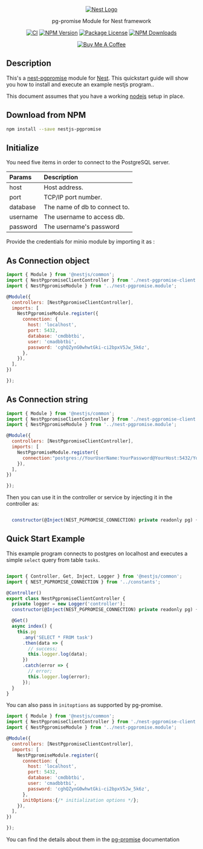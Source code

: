 <p align="center">
  <a href="http://nestjs.com/" target="blank"><img src="http://kamilmysliwiec.com/public/nest-logo.png#1" alt="Nest Logo" />   </a>

</p>

<p align="center">pg-promise Module for Nest framework</p>

<p align="center">
 <a href="https://www.npmjs.com/package/nestjs-pgpromise"><img src="https://github.com/rubiin/nestjs-pgpromise/workflows/CI/badge.svg" alt="CI" /></a> 
<a href="https://img.shields.io/npm/v/nestjs-pgpromise"><img src="https://img.shields.io/npm/v/nestjs-pgpromise" alt="NPM Version" /></a>
<a href="https://img.shields.io/npm/l/nestjs-pgpromise"><img src="https://img.shields.io/npm/l/nestjs-pgpromise" alt="Package License" /></a>
<a href="https://www.npmjs.com/package/nestjs-pgpromise"><img src="https://img.shields.io/npm/dm/nestjs-pgpromise" alt="NPM Downloads" /></a>
  


</p>


<p align="center">
<a href="https://www.buymeacoffee.com/XbgWxt567" target="_blank"><img src="https://i.imgur.com/CahshSS.png" alt="Buy Me A Coffee" style="height: auto !important;width: auto !important;" ></a>

</p>


## Description
This's a [nest-pgpromise](https://github.com/rubiin/nest-pgpromise) module for [Nest](https://github.com/nestjs/nest).
This quickstart guide will show you how to install and execute an example nestjs program..

This document assumes that you have a working [nodejs](http://nodejs.org/) setup in place.


## Download from NPM

```sh
npm install --save nestjs-pgpromise
```


## Initialize 

You need five items in order to connect to the PostgreSQL server.


| Params     | Description |
| :------- | :------------ |
| host	 | Host address. |
|port| TCP/IP port number.|
| database | The name of db to connect to.   |
| username	| The username to access db.    |
|password | The username's password |

Provide the credentials for minio module by importing it as :

## As Connection object

```javascript
import { Module } from '@nestjs/common';
import { NestPgpromiseClientController } from './nest-pgpromise-client.controller';
import { NestPgpromiseModule } from '../nest-pgpromise.module';

@Module({
  controllers: [NestPgpromiseClientController],
  imports: [
    NestPgpromiseModule.register({
      connection: {
        host: 'localhost',
        port: 5432,
        database: 'cmdbbtbi',
        user: 'cmadbbtbi',
        password: 'cghQZynG0whwtGki-ci2bpxV5Jw_5k6z',
      },
    }),
  ],
})

});
```
## As Connection string

```javascript
import { Module } from '@nestjs/common';
import { NestPgpromiseClientController } from './nest-pgpromise-client.controller';
import { NestPgpromiseModule } from '../nest-pgpromise.module';

@Module({
  controllers: [NestPgpromiseClientController],
  imports: [
    NestPgpromiseModule.register({
      connection:"postgres://YourUserName:YourPassword@YourHost:5432/YourDatabase"
    }),
  ],
})

});
```



Then you can use it in the controller or service by injecting it in the controller as:

```javascript

  constructor(@Inject(NEST_PGPROMISE_CONNECTION) private readonly pg) {

```

## Quick Start Example
This example program connects to postgres on localhost and executes a simple `select` query from table `tasks`.


```js

import { Controller, Get, Inject, Logger } from '@nestjs/common';
import { NEST_PGPROMISE_CONNECTION } from '../constants';

@Controller()
export class NestPgpromiseClientController {
  private logger = new Logger('controller');
  constructor(@Inject(NEST_PGPROMISE_CONNECTION) private readonly pg) {}

  @Get()
  async index() {
    this.pg
      .any('SELECT * FROM task')
      .then(data => {
        // success;
        this.logger.log(data);
      })
      .catch(error => {
        // error;
        this.logger.log(error);
      });
  }
}

```
You can also pass in `initoptions` as supported by pg-promise. 


```javascript
import { Module } from '@nestjs/common';
import { NestPgpromiseClientController } from './nest-pgpromise-client.controller';
import { NestPgpromiseModule } from '../nest-pgpromise.module';

@Module({
  controllers: [NestPgpromiseClientController],
  imports: [
    NestPgpromiseModule.register({
      connection: {
        host: 'localhost',
        port: 5432,
        database: 'cmdbbtbi',
        user: 'cmadbbtbi',
        password: 'cghQZynG0whwtGki-ci2bpxV5Jw_5k6z',
      },
      initOptions:{/* initialization options */};
    }),
  ],
})

});
```

You can find the details about them in the [pg-promise](https://vitaly-t.github.io/pg-promise/index.html) documentation
